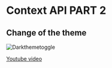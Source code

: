 # Context API PART 2

## Change of the theme

![Darkthemetoggle](https://github.com/yourSrijit/Full_Stack_WebDevelopment/assets/91645620/916e3c9a-96eb-4146-9ffa-ed14d464d1db)

[Youtube video](https://youtu.be/JQVBGtZMqgU?si=OhgO1WIelvMlLEC8)

